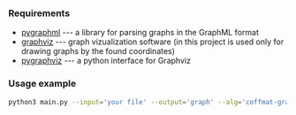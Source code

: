 ### Requirements
- [pygraphml](http://graphml.graphdrawing.org/) --- a library for parsing graphs in the GraphML format
- [graphviz](https://graphviz.org/) --- graph vizualization software (in this project is used only for drawing graphs by the found coordinates)
- [pygraphviz](https://pygraphviz.github.io/) --- a python interface for Graphviz

### Usage example

```sh
python3 main.py --input='your file' --output='graph' --alg='coffmat-graham' --params='{\"W\": 2}' && xdg-open 'graph.png'
```
